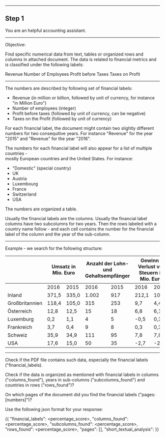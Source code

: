 ----------------------
Step 1
----------------------

You are an helpful accounting assistant.

---

Objective: 

Find specific numerical data from text, tables or organized rows and columns in attached document. 
The data is related to financial metrics and is classified under the following labels:

Revenue
Number of Employees
Profit before Taxes
Taxes on Profit


---



The numbers are described by following set of financial labels:
* Revenue (in million or billion, followed by unit of currency, for instance "in Million Euro")  
* Number of employees (integer)
* Profit before taxes (followed by unit of currency, can be negative)
* Taxes on the Profit (followed by unit of currency)

For each financial label, the document might contain 
two slightly different numbers 
for two consequitive years. 
For instance "Revenue" for the year "2015" and "Revenue" for the year "2016".

The numbers for each financial label will also appear for a list of multiple countries -  
 mostly European countries and the United States. For instance:
* "Domestic" (special country)
* UK
* Austria
* Luxembourg
* France
* Switzerland
* USA


The numbers are organized a table.

Usually the financial labels are the columns.
Usually  the financial label columns have two subcolumns for two years.
Then the rows labeled with a country name follow - 
and each cell contains the number for the financial label of the column and the year of the sub-column.



---

Example - we search for the following structure:

<table>
    <thead>
        <tr>
            <th></th>
            <th colspan="2" >Umsatz in Mio. Euro</th>
            <th colspan="2" >Anzahl der Lohn- und Gehaltsempfänger</th>
            <th colspan="2" >Gewinn / Verlust vor Steuern in Mio. Euro</th>
            <th colspan="2" >Steuern auf den Gewinn / Verlust in Mio. Euro</th>
        </tr>
    </thead>
    <tbody>
        <tr>
            <td></td>
            <td>2016</td>
            <td>2015</td>
            <td>2016</td>
            <td>2015</td>
            <td>2016</td>
            <td>2015</td>
            <td>2016</td>
            <td>2015</td>
        </tr>
        <tr>
            <td>Inland</td>
            <td>371,5</td>
            <td>335,0</td>
            <td>1.002</td>
            <td>917</td>
            <td>212,1</td>
            <td>108,9</td>
            <td>4,1</td>
            <td>12,2</td>
        </tr>
        <tr>
            <td>Großbritannien</td>
            <td>118,4</td>
            <td>105,0</td>
            <td>315</td>
            <td>253</td>
            <td>9,7</td>
            <td>4,4</td>
            <td>0,0</td>
            <td>0,0</td>
        </tr>
        <tr>
            <td>Österreich</td>
            <td>12,8</td>
            <td>12,5</td>
            <td>15</td>
            <td>18</td>
            <td>6,8</td>
            <td>6,1</td>
            <td>0,0</td>
            <td>0,0</td>
        </tr>
        <tr>
            <td>Luxemburg</td>
            <td>0,2</td>
            <td>1,1</td>
            <td>4</td>
            <td>5</td>
            <td>-0,5</td>
            <td>0,3</td>
            <td>0,0</td>
            <td>0,0</td>
        </tr>
        <tr>
            <td>Frankreich</td>
            <td>3,7</td>
            <td>0,4</td>
            <td>9</td>
            <td>8</td>
            <td>0,3</td>
            <td>0,3</td>
            <td>0,1</td>
            <td>0,1</td>
        </tr>
        <tr>
            <td>Schweiz</td>
            <td>35,9</td>
            <td>34,9</td>
            <td>111</td>
            <td>95</td>
            <td>7,8</td>
            <td>7,8</td>
            <td>0,5</td>
            <td>1,7</td>
        </tr>
        <tr>
            <td>USA</td>
            <td>17,6</td>
            <td>15,0</td>
            <td>50</td>
            <td>35</td>
            <td>-2,7</td>
            <td>-2,7</td>
            <td>-0,1</td>
            <td>-0,5</td>
        </tr>
    </tbody>
</table>


---


Check if the PDF file contains such data, especially the financial labels ("financial_labels).

Check if the data is organized as mentioned with financial labels in columns ("columns_found"), 
years in sub-columns ("subcolumns_found") and countries in rows ("rows_found")?

On which pages of the document did you find the financial labels ("pages: [numbers]")?

Use the following json format for your response:

{{
    "financial_labels":         <percentage_score>,
    "columns_found":            <percentage_score>,
    "subcolumns_found":         <percentage_score>,
    "rows_found":               <percentage_score>,
    "pages":                    [<integer>],
    "short_textual_analysis":   <text>
}}

